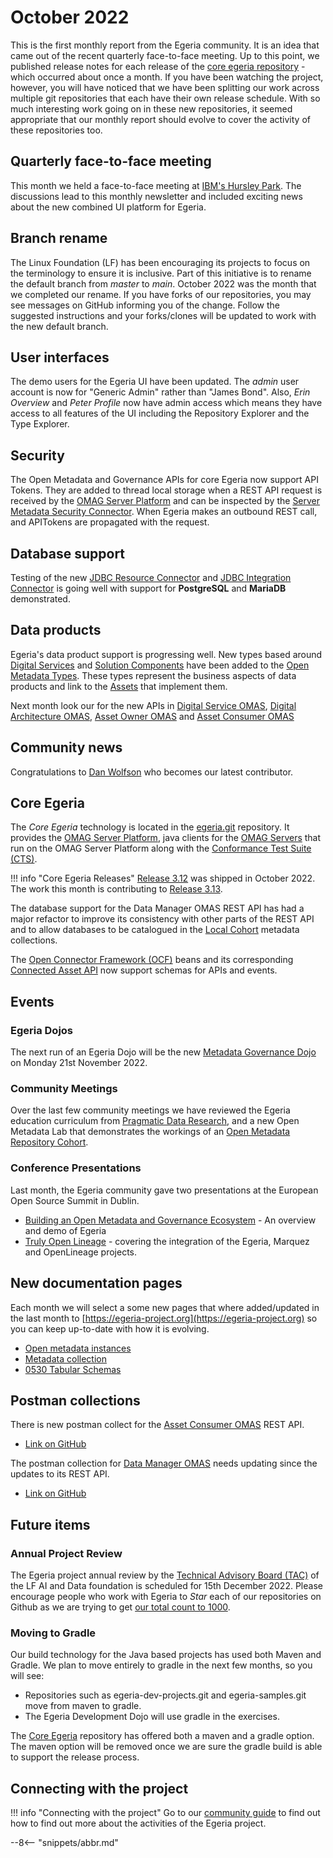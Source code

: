 <!-- SPDX-License-Identifier: CC-BY-4.0 -->
<!-- Copyright Contributors to the Egeria project. -->

# October 2022

This is the first monthly report from the Egeria community.  It is an idea that came out of the recent quarterly face-to-face meeting.  Up to this point, we published release notes for each release of the [core egeria repository](https://github.com/odpi/egeria) - which occurred about once a month.  If you have been watching the project, however, you will have noticed that we have been splitting our work across multiple git repositories that each have their own release schedule.  With so much interesting work going on in these new repositories, it seemed appropriate that our monthly report should evolve to cover the activity of these repositories too.  

## Quarterly face-to-face meeting

This month we held a face-to-face meeting at [IBM's Hursley Park](https://en.wikipedia.org/wiki/IBM_Hursley).  The discussions lead to this monthly newsletter and included exciting news about the new combined UI platform for Egeria.

## Branch rename

The Linux Foundation (LF) has been encouraging its projects to focus on the terminology to ensure it is inclusive.  Part of this initiative is to rename the default branch from *master* to *main*.  October 2022 was the month that we completed our rename.  If you have forks of our repositories, you may see messages on GitHub informing you of the change.  Follow the suggested instructions and your forks/clones will be updated to work with the new default branch.

## User interfaces

The demo users for the Egeria UI have been updated.  The *admin* user account is now for "Generic Admin" rather than "James Bond".  Also, *Erin Overview* and *Peter Profile* now have admin access which means they have access to all features of the UI including the Repository Explorer and the Type Explorer.

## Security

The Open Metadata and Governance APIs for core Egeria now support API Tokens.  They are added to thread local storage when a REST API request is received by the [OMAG Server Platform](/concepts/omag-server-platform) and can be inspected by the [Server Metadata Security Connector](/concepts/server-metadata-security-connector).  When Egeria makes an outbound REST call, and APITokens are propagated with the request.

## Database support

Testing of the new [JDBC Resource Connector](/connectors/resource/jdbc-resource-connector) and [JDBC Integration Connector](/connectors/integration/jdbc-integration-connector) is going well with support for **PostgreSQL** and **MariaDB** demonstrated.

## Data products

Egeria's data product support is progressing well.  New types based around [Digital Services](/types/7/0710-Digital-Service) and [Solution Components](/types/7/0730-Solution-Components) have been added to the [Open Metadata Types](/types).  These types represent the business aspects of data products and link to the [Assets](/concepts/asset) that implement them.

Next month look our for the new APIs in [Digital Service OMAS](/services/omas/digital-service/overview), [Digital Architecture OMAS](/services/omas/digital-architecture/overview), [Asset Owner OMAS](/services/omas/asset-owner/overview) and [Asset Consumer OMAS](/services/omas/asset-consumer/overview)

## Community news

Congratulations to [Dan Wolfson](https://github.com/dwolfson) who becomes our latest contributor.

## Core Egeria

The *Core Egeria* technology is located in the [egeria.git](https://github.com/odpi/egeria) repository.  It provides the [OMAG Server Platform](/concepts/omag-server-platform), java clients for the [OMAG Servers](/concepts/omag-server) that run on the OMAG Server Platform along with the [Conformance Test Suite (CTS)](/guides/cts/overview).  

!!! info "Core Egeria Releases"
    [Release 3.12](/release-notes/3-12) was shipped in October 2022.  The work this month is contributing to [Release 3.13](/release-notes/3-13).

The database support for the Data Manager OMAS REST API has had a major refactor to improve its consistency with other parts of the REST API and to allow databases to be catalogued in the [Local Cohort](/concepts/metadata-collection) metadata collections.

The [Open Connector Framework (OCF)](/frameworks/ocf/overview) beans and its corresponding [Connected Asset API](/services/ocf-metadata-management) now support schemas for APIs and events.

## Events

### Egeria Dojos

The next run of an Egeria Dojo will be the new [Metadata Governance Dojo](/education/egeria-dojo/metadata-governance/overview) on Monday 21st November 2022. 

### Community Meetings

Over the last few community meetings we have reviewed the Egeria education curriculum from [Pragmatic Data Research](https://pdr-associates.com/), and a new Open Metadata Lab that demonstrates the workings of an [Open Metadata Repository Cohort](/concepts/cohort-member).

### Conference Presentations

Last month, the Egeria community gave two presentations at the European Open Source Summit in Dublin.

* [Building an Open Metadata and Governance Ecosystem](https://www.youtube.com/watch?v=C-hglq31mfQ) - An overview and demo of Egeria
* [Truly Open Lineage](https://www.youtube.com/watch?v=eNbGa1iDri4) - covering the integration of the Egeria, Marquez and OpenLineage projects.

## New documentation pages

Each month we will select a some new pages that where added/updated in the last month to [https://egeria-project.org](https://egeria-project.org) so you can keep up-to-date with how it is evolving.

* [Open metadata instances](/concepts/open-metadata-instances)
* [Metadata collection](/concepts/metadata-collection)
* [0530 Tabular Schemas](/types/5/0530-Tabular-Schemas)

## Postman collections

There is new postman collect for the [Asset Consumer OMAS](/services/omas/asset-consumer/overview) REST API.

* [Link on GitHub](https://github.com/odpi/egeria/tree/main/open-metadata-implementation/access-services/asset-consumer)

The postman collection for [Data Manager OMAS](/services/omas/data-manager/overview) needs updating since the updates to its REST API.

* [Link on GitHub](https://github.com/odpi/egeria/tree/main/open-metadata-implementation/access-services/data-manager)


## Future items

### Annual Project Review

The Egeria project annual review by the [Technical Advisory Board (TAC)](https://wiki.lfaidata.foundation/pages/viewpage.action?pageId=7733341) of the LF AI and Data foundation is scheduled for 15th December 2022.  Please encourage people who work with Egeria to *Star* each of our repositories on Github as we are trying to get [our total count to 1000](https://landscape.lfai.foundation/?selected=egeria).

### Moving to Gradle

Our build technology for the Java based projects has used both Maven and Gradle.  We plan to move entirely to gradle in the next few months, so you will see:

* Repositories such as egeria-dev-projects.git and egeria-samples.git move from maven to gradle.
* The Egeria Development Dojo will use gradle in the exercises.

The [Core Egeria](https://github.com/odpi/egeria) repository has offered both a maven and a gradle option.  The maven option will be removed once we are sure the gradle build is able to support the release process.

## Connecting with the project

!!! info "Connecting with the project"
    Go to our [community guide](/guides/community) to find out how to find out more about the activities of the Egeria project. 

--8<-- "snippets/abbr.md"
